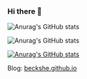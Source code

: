 ### Hi there 👋

<!--
**BeckShe/BeckShe** is a ✨ _special_ ✨ repository because its `README.md` (this file) appears on your GitHub profile.

Here are some ideas to get you started:

- 🔭 I’m currently working on ...
- 🌱 I’m currently learning ...
- 👯 I’m looking to collaborate on ...
- 🤔 I’m looking for help with ...
- 💬 Ask me about ...
- 📫 How to reach me: ...
- 😄 Pronouns: ...
- ⚡ Fun fact: ...
-->
![Anurag's GitHub stats](https://github-readme-stats.vercel.app/api?username=BeckShe&show_icons=true&theme=radical)

![Anurag's GitHub stats](https://github-readme-stats.vercel.app/api?username=BeckShe&show_icons=true)

[![Anurag's GitHub stats](https://github-readme-stats.vercel.app/api?username=BeckShe)](https://github.com/anuraghazra/github-readme-stats)

Blog: [beckshe.github.io](beckshe.github.io)
